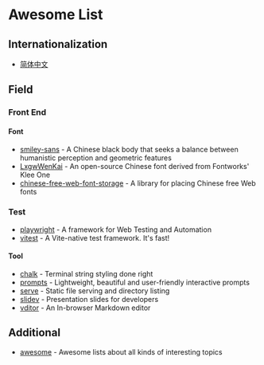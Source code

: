 # Awesome List

## Internationalization

- [简体中文](./README-CN.md)

## Field

### Front End

#### Font

- [smiley-sans](https://github.com/atelier-anchor/smiley-sans) - A Chinese black body that seeks a balance between humanistic perception and geometric features
- [LxgwWenKai](https://github.com/lxgw/LxgwWenKai) - An open-source Chinese font derived from Fontworks' Klee One
- [chinese-free-web-font-storage](https://github.com/KonghaYao/chinese-free-web-font-storage/tree/branch) -  A library for placing Chinese free Web fonts

### Test

- [playwright](https://github.com/microsoft/playwright) - A framework for Web Testing and Automation
- [vitest](https://github.com/vitest-dev/vitest) - A Vite-native test framework. It's fast!

#### Tool

- [chalk](https://github.com/chalk/chalk.git) -  Terminal string styling done right
- [prompts](https://github.com/terkelg/prompts.git) - Lightweight, beautiful and user-friendly interactive prompts
- [serve](https://github.com/vercel/serve.git) - Static file serving and directory listing
- [slidev](https://github.com/slidevjs/slidev) - Presentation slides for developers
- [vditor](https://github.com/Vanessa219/vditor.git) - An In-browser Markdown editor

## Additional

- [awesome](https://github.com/sindresorhus/awesome) - Awesome lists about all kinds of interesting topics
